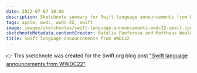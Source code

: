 ```yaml
---
date: 2022-07-07 10:00
description: Sketchnote summary for Swift language announcements from WWDC22 blog post which was published on swift.org
tags: apple, wwdc, wwdc-22, swift
image: images/sketchnotes/swift-language-announcements-wwdc22-small.jpg
sketchnoteMetadata.contentCreator: Natalia Panferova and Matthaus Woolard
title: Swift language announcements from WWDC22
---
```


👉 This sketchnote was created for the Swift.org blog post ["Swift language announcements from WWDC22"](https://www.swift.org/blog/swift-language-updates-from-wwdc22/).
